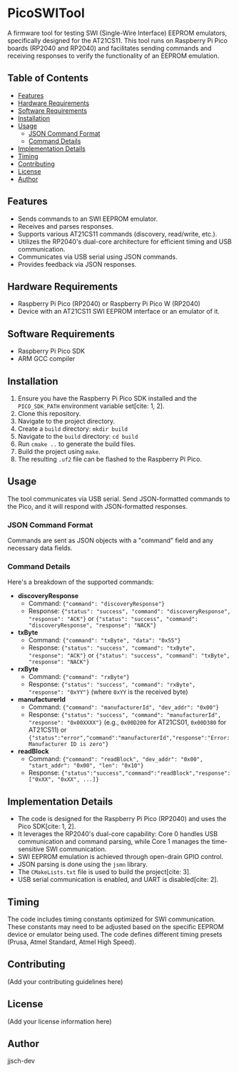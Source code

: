 # PicoSWITool

A firmware tool for testing SWI (Single-Wire Interface) EEPROM emulators, specifically designed for the AT21CS11. This tool runs on Raspberry Pi Pico boards (RP2040 and RP2040) and facilitates sending commands and receiving responses to verify the functionality of an EEPROM emulation.

## Table of Contents

* [Features](#features)
* [Hardware Requirements](#hardware-requirements)
* [Software Requirements](#software-requirements)
* [Installation](#installation)
* [Usage](#usage)
    * [JSON Command Format](#json-command-format)
    * [Command Details](#command-details)
* [Implementation Details](#implementation-details)
* [Timing](#timing)
* [Contributing](#contributing)
* [License](#license)
* [Author](#author)

## Features

* Sends commands to an SWI EEPROM emulator.
* Receives and parses responses.
* Supports various AT21CS11 commands (discovery, read/write, etc.).
* Utilizes the RP2040's dual-core architecture for efficient timing and USB communication.
* Communicates via USB serial using JSON commands.
* Provides feedback via JSON responses.

## Hardware Requirements

* Raspberry Pi Pico (RP2040) or Raspberry Pi Pico W (RP2040)
* Device with an AT21CS11 SWI EEPROM interface or an emulator of it.

## Software Requirements

* Raspberry Pi Pico SDK
* ARM GCC compiler

## Installation

1.  Ensure you have the Raspberry Pi Pico SDK installed and the `PICO_SDK_PATH` environment variable set[cite: 1, 2].
2.  Clone this repository.
3.  Navigate to the project directory.
4.  Create a `build` directory: `mkdir build`
5.  Navigate to the `build` directory: `cd build`
6.  Run `cmake ..` to generate the build files.
7.  Build the project using `make`.
8.  The resulting `.uf2` file can be flashed to the Raspberry Pi Pico.

## Usage

The tool communicates via USB serial. Send JSON-formatted commands to the Pico, and it will respond with JSON-formatted responses.

### JSON Command Format

Commands are sent as JSON objects with a "command" field and any necessary data fields.

### Command Details

Here's a breakdown of the supported commands:

* **discoveryResponse**
    * Command: `{"command": "discoveryResponse"}`
    * Response: `{"status": "success", "command": "discoveryResponse", "response": "ACK"}` or `{"status": "success", "command": "discoveryResponse", "response": "NACK"}`
* **txByte**
    * Command: `{"command": "txByte", "data": "0x55"}`
    * Response: `{"status": "success", "command": "txByte", "response": "ACK"}` or `{"status": "success", "command": "txByte", "response": "NACK"}`
* **rxByte**
    * Command: `{"command": "rxByte"}`
    * Response: `{"status": "success", "command": "rxByte", "response": "0xYY"}` (where `0xYY` is the received byte)
* **manufacturerId**
    * Command: `{"command": "manufacturerId", "dev_addr": "0x00"}`
    * Response: `{"status": "success", "command": "manufacturerId", "response": "0x00XXXX"}` (e.g., `0x00D200` for AT21CS01, `0x00D380` for AT21CS11) or `{"status":"error","command":"manufacturerId","response":"Error: Manufacturer ID is zero"}`
* **readBlock**
    * Command: `{"command": "readBlock", "dev_addr": "0x00", "start_addr": "0x00", "len": "0x10"}`
    * Response: `{"status":"success","command":"readBlock","response":["0xXX", "0xXX", ...]}`

## Implementation Details

* The code is designed for the Raspberry Pi Pico (RP2040) and uses the Pico SDK[cite: 1, 2].
* It leverages the RP2040's dual-core capability: Core 0 handles USB communication and command parsing, while Core 1 manages the time-sensitive SWI communication.
* SWI EEPROM emulation is achieved through open-drain GPIO control.
* JSON parsing is done using the `jsmn` library.
* The `CMakeLists.txt` file is used to build the project[cite: 3].
* USB serial communication is enabled, and UART is disabled[cite: 2].

## Timing

The code includes timing constants optimized for SWI communication. These constants may need to be adjusted based on the specific EEPROM device or emulator being used. The code defines different timing presets (Prusa, Atmel Standard, Atmel High Speed).

## Contributing

(Add your contributing guidelines here)

## License

(Add your license information here)

## Author

jjsch-dev
